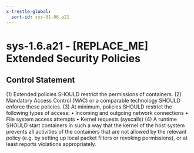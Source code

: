 ```yaml
---
x-trestle-global:
  sort-id: sys-01.06.a21
---
```


# sys-1.6.a21 - \[REPLACE_ME\] Extended Security Policies

## Control Statement

(1) Extended policies SHOULD restrict the permissions of containers. (2) Mandatory Access Control (MAC) or a comparable technology SHOULD enforce these policies. (3) At minimum, policies SHOULD restrict the following types of access: • Incoming and outgoing network connections • File system access attempts • Kernel requests (syscalls) (4) A runtime SHOULD start containers in such a way that the kernel of the host system prevents all activities of the containers that are not allowed by the relevant policy (e.g. by setting up local packet filters or revoking permissions), or at least reports violations appropriately.
